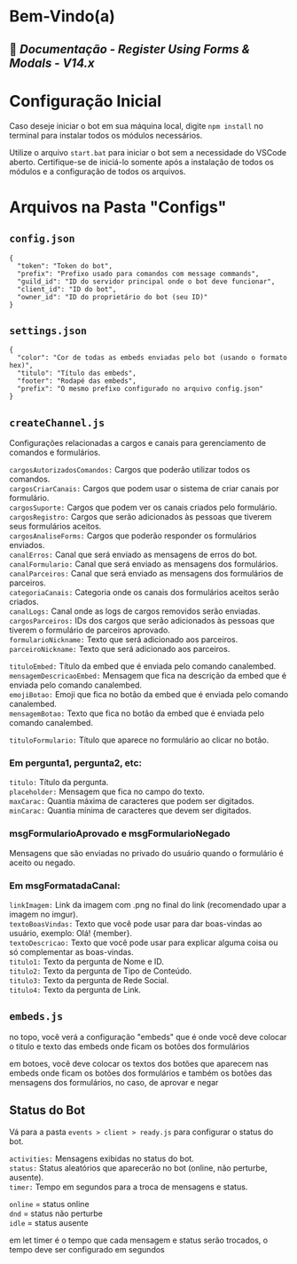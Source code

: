 # Bem-Vindo(a)
## 👑 _Documentação - Register Using Forms & Modals - V14.x_

# Configuração Inicial

Caso deseje iniciar o bot em sua máquina local, digite `npm install` no terminal para instalar todos os módulos necessários.

Utilize o arquivo `start.bat` para iniciar o bot sem a necessidade do VSCode aberto. Certifique-se de iniciá-lo somente após a instalação de todos os módulos e a configuração de todos os arquivos.

# Arquivos na Pasta "Configs"

## `config.json`

```
{
  "token": "Token do bot",
  "prefix": "Prefixo usado para comandos com message commands",
  "guild_id": "ID do servidor principal onde o bot deve funcionar",
  "client_id": "ID do bot",
  "owner_id": "ID do proprietário do bot (seu ID)"
}
```

## `settings.json`

```
{
  "color": "Cor de todas as embeds enviadas pelo bot (usando o formato hex)",
  "titulo": "Título das embeds",
  "footer": "Rodapé das embeds",
  "prefix": "O mesmo prefixo configurado no arquivo config.json"
}
```

## `createChannel.js`

Configurações relacionadas a cargos e canais para gerenciamento de comandos e formulários.

`cargosAutorizadosComandos:` Cargos que poderão utilizar todos os comandos. <br>
`cargosCriarCanais:` Cargos que podem usar o sistema de criar canais por formulário. <br>
`cargosSuporte:` Cargos que podem ver os canais criados pelo formulário. <br>
`cargosRegistro:` Cargos que serão adicionados às pessoas que tiverem seus formulários aceitos. <br>
`cargosAnaliseForms:` Cargos que poderão responder os formulários enviados. <br>
`canalErros:` Canal que será enviado as mensagens de erros do bot. <br>
`canalFormulario:` Canal que será enviado as mensagens dos formulários. <br>
`canalParceiros:` Canal que será enviado as mensagens dos formulários de parceiros. <br>
`categoriaCanais:` Categoria onde os canais dos formulários aceitos serão criados. <br>
`canalLogs:` Canal onde as logs de cargos removidos serão enviadas. <br>
`cargosParceiros:` IDs dos cargos que serão adicionados às pessoas que tiverem o formulário de parceiros aprovado. <br>
`formularioNickname:` Texto que será adicionado aos parceiros. <br>
`parceiroNickname:` Texto que será adicionado aos parceiros. <br>

`tituloEmbed:` Título da embed que é enviada pelo comando canalembed.<br>
`mensagemDescricaoEmbed:` Mensagem que fica na descrição da embed que é enviada pelo comando canalembed.<br>
`emojiBotao:` Emoji que fica no botão da embed que é enviada pelo comando canalembed.<br>
`mensagemBotao:` Texto que fica no botão da embed que é enviada pelo comando canalembed.<br>

`tituloFormulario:` Título que aparece no formulário ao clicar no botão.

### Em pergunta1, pergunta2, etc:

`titulo:` Título da pergunta. <br>
`placeholder:` Mensagem que fica no campo do texto. <br>
`maxCarac:` Quantia máxima de caracteres que podem ser digitados. <br>
`minCarac:` Quantia mínima de caracteres que devem ser digitados. <br>

### msgFormularioAprovado e msgFormularioNegado

Mensagens que são enviadas no privado do usuário quando o formulário é aceito ou negado.

### Em msgFormatadaCanal:

`linkImagem:` Link da imagem com .png no final do link (recomendado upar a imagem no imgur).<br>
`textoBoasVindas:` Texto que você pode usar para dar boas-vindas ao usuário, exemplo: Olá! {member}.<br>
`textoDescricao:` Texto que você pode usar para explicar alguma coisa ou só complementar as boas-vindas.<br>
`titulo1:` Texto da pergunta de Nome e ID.<br>
`titulo2:` Texto da pergunta de Tipo de Conteúdo.<br>
`titulo3:` Texto da pergunta de Rede Social.<br>
`titulo4:` Texto da pergunta de Link.<br>

## `embeds.js`

no topo, você verá a configuração "embeds" que é onde você deve colocar o titulo e texto das embeds onde ficam os botões dos formulários 

em botoes, você deve colocar os textos dos botões que aparecem nas embeds onde ficam os botões dos formulários e também os botões das mensagens dos formulários, no caso, de aprovar e negar

## Status do Bot

Vá para a pasta `events > client > ready.js` para configurar o status do bot.

`activities:` Mensagens exibidas no status do bot.<br>
`status:` Status aleatórios que aparecerão no bot (online, não perturbe, ausente).<br>
`timer:` Tempo em segundos para a troca de mensagens e status.<br>

`online` = status online<br>
`dnd` = status não perturbe<br>
`idle` = status ausente<br>

em let timer é o tempo que cada mensagem e status serão trocados, o tempo deve ser configurado em segundos
